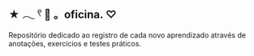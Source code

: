 ## ★ 𓂃 𓍢 :wrench: 。oficina.  ♡
Repositório dedicado ao registro de cada novo aprendizado através de anotações, exercícios e testes práticos.
